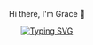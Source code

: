 <div align='center'">
Hi there, I'm Grace 👋

[![Typing SVG](https://readme-typing-svg.demolab.com?font=Fira+Code&pause=1000&color=80ECF7&width=435&lines=Full-Stack+Web+Developer;Always+ready+to+learn+something+new)](https://git.io/typing-svg)
</div>
<!--
**gigibeex3/gigibeex3** is a ✨ _special_ ✨ repository because its `README.md` (this file) appears on your GitHub profile.

Here are some ideas to get you started:

- 🔭 I’m currently working on ...
- 🌱 I’m currently learning ...
- 👯 I’m looking to collaborate on ...
- 🤔 I’m looking for help with ...
- 💬 Ask me about ...
- 📫 How to reach me: ...
- 😄 Pronouns: ...
- ⚡ Fun fact: ...
-->
